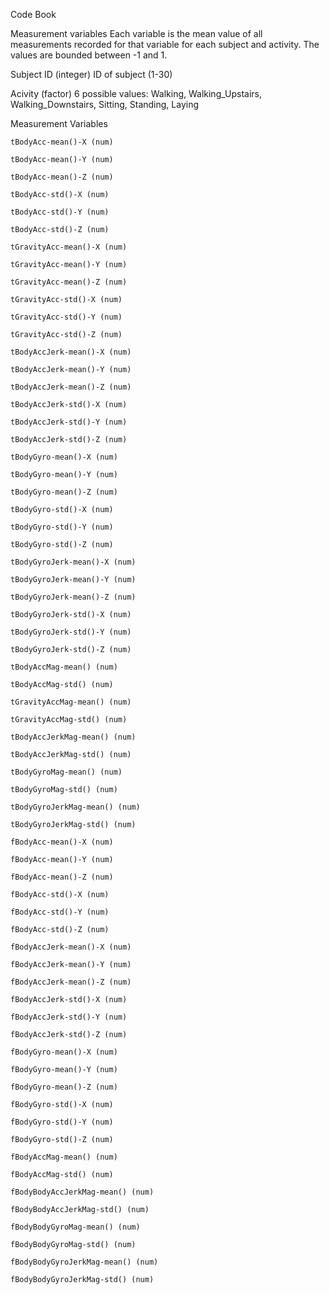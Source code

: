 Code Book

Measurement variables
Each variable is the mean value of all measurements recorded for that variable for each subject and activity. The values are bounded between -1 and 1.

Subject ID (integer)
    ID of subject (1-30)
    
Acivity (factor)
    6 possible values: Walking, Walking_Upstairs, Walking_Downstairs, Sitting, Standing, Laying

Measurement Variables

    tBodyAcc-mean()-X (num)

    tBodyAcc-mean()-Y (num)

    tBodyAcc-mean()-Z (num)

    tBodyAcc-std()-X (num)

    tBodyAcc-std()-Y (num)

    tBodyAcc-std()-Z (num)

    tGravityAcc-mean()-X (num)

    tGravityAcc-mean()-Y (num)

    tGravityAcc-mean()-Z (num)

    tGravityAcc-std()-X (num)

    tGravityAcc-std()-Y (num)

    tGravityAcc-std()-Z (num)

    tBodyAccJerk-mean()-X (num)

    tBodyAccJerk-mean()-Y (num)

    tBodyAccJerk-mean()-Z (num)

    tBodyAccJerk-std()-X (num)

    tBodyAccJerk-std()-Y (num)

    tBodyAccJerk-std()-Z (num)

    tBodyGyro-mean()-X (num)

    tBodyGyro-mean()-Y (num)

    tBodyGyro-mean()-Z (num)

    tBodyGyro-std()-X (num)

    tBodyGyro-std()-Y (num)

    tBodyGyro-std()-Z (num)

    tBodyGyroJerk-mean()-X (num)

    tBodyGyroJerk-mean()-Y (num)

    tBodyGyroJerk-mean()-Z (num)

    tBodyGyroJerk-std()-X (num)

    tBodyGyroJerk-std()-Y (num)

    tBodyGyroJerk-std()-Z (num)

    tBodyAccMag-mean() (num)

    tBodyAccMag-std() (num)

    tGravityAccMag-mean() (num)

    tGravityAccMag-std() (num)

    tBodyAccJerkMag-mean() (num)

    tBodyAccJerkMag-std() (num)

    tBodyGyroMag-mean() (num)

    tBodyGyroMag-std() (num)

    tBodyGyroJerkMag-mean() (num)

    tBodyGyroJerkMag-std() (num)

    fBodyAcc-mean()-X (num)

    fBodyAcc-mean()-Y (num)

    fBodyAcc-mean()-Z (num)

    fBodyAcc-std()-X (num)

    fBodyAcc-std()-Y (num)

    fBodyAcc-std()-Z (num)

    fBodyAccJerk-mean()-X (num)

    fBodyAccJerk-mean()-Y (num)

    fBodyAccJerk-mean()-Z (num)

    fBodyAccJerk-std()-X (num)

    fBodyAccJerk-std()-Y (num)

    fBodyAccJerk-std()-Z (num)

    fBodyGyro-mean()-X (num)

    fBodyGyro-mean()-Y (num)

    fBodyGyro-mean()-Z (num)

    fBodyGyro-std()-X (num)

    fBodyGyro-std()-Y (num)

    fBodyGyro-std()-Z (num)

    fBodyAccMag-mean() (num)

    fBodyAccMag-std() (num)

    fBodyBodyAccJerkMag-mean() (num)

    fBodyBodyAccJerkMag-std() (num)

    fBodyBodyGyroMag-mean() (num)

    fBodyBodyGyroMag-std() (num)

    fBodyBodyGyroJerkMag-mean() (num)

    fBodyBodyGyroJerkMag-std() (num)
